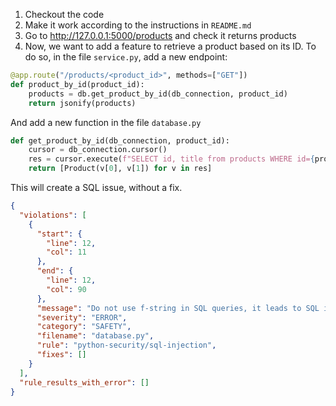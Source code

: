 1. Checkout the code
2. Make it work according to the instructions in `README.md`
3. Go to http://127.0.0.1:5000/products and check it returns products
4. Now, we want to add a feature to retrieve a product based on its ID. To do so, in the file `service.py`, add a new endpoint:

```python
@app.route("/products/<product_id>", methods=["GET"])
def product_by_id(product_id):
    products = db.get_product_by_id(db_connection, product_id)
    return jsonify(products)
 ```

And add a new function in the file `database.py`

```python
def get_product_by_id(db_connection, product_id):
    cursor = db_connection.cursor()
    res = cursor.execute(f"SELECT id, title from products WHERE id={product_id}")
    return [Product(v[0], v[1]) for v in res]
 ```

This will create a SQL issue, without a fix.


```json
{
  "violations": [
    {
      "start": {
        "line": 12,
        "col": 11
      },
      "end": {
        "line": 12,
        "col": 90
      },
      "message": "Do not use f-string in SQL queries, it leads to SQL injections",
      "severity": "ERROR",
      "category": "SAFETY",
      "filename": "database.py",
      "rule": "python-security/sql-injection",
      "fixes": []
    }
  ],
  "rule_results_with_error": []
}
```
